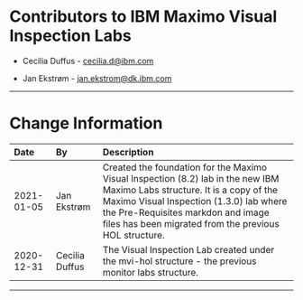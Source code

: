 
# Contributors to IBM Maximo Visual Inspection Labs

- Cecilia Duffus - cecilia.d@ibm.com

- Jan Ekstrøm - jan.ekstrom@dk.ibm.com

---

# Change Information

|Date     |By             | Description                                           |
|:--------|:--------------|:------------------------------------------------------|
|2021-01-05|Jan Ekstrøm|Created the foundation for the Maximo Visual Inspection (8.2) lab in the new IBM Maximo Labs structure. It is a copy of the Maximo Visual Inspection (1.3.0) lab where the Pre-Requisites markdon and image files has been migrated from the previous HOL structure.|
|2020-12-31|Cecilia Duffus|The Visual Inspection Lab created under the mvi-hol structure - the previous monitor labs structure.|

---
